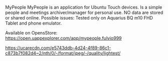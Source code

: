 MyPeople
MyPeople is an application for Ubuntu Touch devices. Is a simple people and meetings archiver/manager for personal use.
NO data are stored or shared online.
Possible issues: Tested only on Aquarius BQ m10 FHD Tablet and phone emulator. 

Available on OpensStore: https://open.uappexplorer.com/app/mypeople.fulvio999

https://ucarecdn.com/e5743ddb-4d24-4f89-86c1-c873b7f082d4~2/nth/0/-/format/jpeg/-/quality/lightest/
